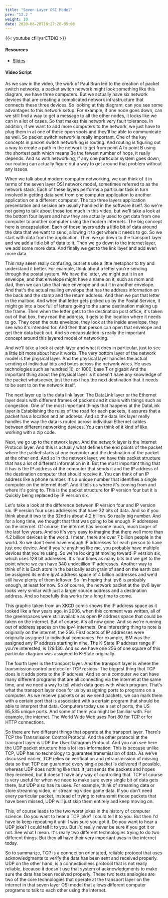 ```yaml
---
title: "Seven Layer OSI Model"
pre: "12.2 "
weight: 10
date: 2020-08-28T16:27:26-05:00
---
```


{{< youtube cfHysrETDiQ >}}

<!-- CC 110: ySGte7rDNhs -->

#### Resources
* [Slides](/1-cis115/12-internettech/slides/11-How_the_Internet_Works.pdf)

#### Video Script

As we saw in the video, the work of Paul Bran led to the creation of packet switch networks, a packet switch network might look something like this diagram, we have three computers. But we actually have six network devices that are creating a complicated network infrastructure that connects these three devices. So looking at this diagram, can you see some advantages to this network setup. For example, if one node goes down, can we still find a way to get a message to all the other nodes, it looks like we can in a lot of cases. So that makes this network very fault tolerance. In addition, if we want to add more computers to the network, we just have to plug them in at one of these open spots and they'll be able to communicate as well. So packet switch network is really important. One of the key concepts in packet switch networking is routing. And routing is figuring out a way to create a path in the network to get from point A to point B using the shortest path which means Be the fewest number of hops, it really depends. And so with networking, if any one particular system goes down, our routing can actually figure out a way to get around that problem without any issues. 

When we talk about modern computer networking, we can think of it in terms of the seven layer OSI network model, sometimes referred to as the network stack. Each of these layers performs a particular task in turn involved in getting data sent from one computer application to another application on a different computer. The top three layers application presentation and session are usually handled in the software itself. So we're not going to talk about those too much in this video, but we'll take a look at the bottom four layers and how they are actually used to get data from one computer to another computer using the modern internets. The big concept here is encapsulation. Each of those layers adds a little bit of data around the data that we want to send, allowing it to get where it needs to go. So we start with data from the application. Then we go down to the transport layer and we add a little bit of data to it. Then we go down to the internet layer, we add some more data. And finally we get to the link layer and add even more data. 

This may seem really confusing, but let's use a little metaphor to try and understand it better. For example, think about a letter you're sending through the postal system. We have the letter, we might put it in an envelope, and that envelope might have a name on it, such as mom and dad, then we can take that nice envelope and put it in another envelope. And that's the actual mailing envelope that has the address information on the back and the stamp and the return address. And then we put that letter in the mailbox. And when that letter gets picked up by the Postal Service, it might go into a box full of letters going to the same destination making up the frame. Then when the letter gets to the destination post office, it's taken out of that box, they read the address, it gets to the location where it needs to go. They open the outs envelope, they look at the inside envelope, they see who it's intended for. And then that person can open that envelope and get their data back out. And so encapsulation is really the important concept around this layered model of networking. 

And we'll take a look at each layer and what it does in particular, just to see a little bit more about how it works. The very bottom layer of the network model is the physical layer. And the physical layer handles the actual sending of individual bits and bytes across the network wires. He uses technologies such as hundred 10, or 1000, base T or gigabit And the important thing about the physical layer is it doesn't have any knowledge of the packet whatsoever, just the next hop the next destination that it needs to be sent to on the network itself. 

The next layer up is the data link layer. The DataLink layer or the Ethernet layer deals with different frames of packets and it deals with things such as congestion. One of the most important things that happens at the DataLink layer is Establishing the rules of the road for each packets, it assures that a packet has a location and an address. And so the data link layer really handles the way the data is routed across individual Ethernet cables between different networking devices. You can think of it kind of like working with a zip code. 

Next, we go up to the network layer. And the network layer is the Internet Protocol layer. And this is actually what defines the end points of the packet where the packet starts at one computer and the destination of the packet at the other end. And so in the network layer, we have this packet structure that has a lot of different information in it. But the most important thing that it has is the IP address of the computer that sends it and the IP address of the destination computer that should receive it. You can think of an IP address like a phone number. It's a unique number that identifies a single computer on the internet itself. And it tells us where it's coming from and where it's going to. This is the packet structure for IP version four but it is Quickly being replaced by IP version six. 

Let's take a look at the difference between IP version four and IP version six. IP version four uses addresses that have 32 bits of data. And so if you think about it two to the 32nd is about 4.2 billion. So really big number. And for a long time, we thought that that was going to be enough IP addresses on the internet. Of course, the internet has become much, much larger of the last few years. And so it's very easy to imagine that there well more than 4.2 billion devices in the world. I mean, there are over 7 billion people in the world. So we don't even have enough IP addresses for each person to have just one device. And if you're anything like me, you probably have multiple devices that you're using. So we're looking at moving toward IP version six, which uses 128 bit addresses. It's four times as many bits but we get to the point where we can have 340 undecillion IP addresses. Another way to think of it is Each atom in the basically each grain of sand on the earth can be assigned its entire ipv4 address space of 4 billion addresses and we'd still have plenty of them leftover. So I'm hoping that ipv6 is probably enough, at least for now. So of course, the network packet at the ipv6 layer looks very similar with just a larger source address and a destination address. And so hopefully this works for a long time to come. 

This graphic taken from an XKCD comic shows the IP address space as it looked like a few years ago, in 2006, when this comment was written, all of the greenspaces were still available as open IP address space that could be taken on the internet. But of course, it's all now gone. And so we're running out of address spaces on the ipv4 internets. One interesting thing to note is originally on the internet, the 256. First octets of IP addresses were originally assigned to individual companies. For example, IBM was the assigned any IP address starting in nine. The K-State IP address range if you're interested, is 129.130. And so we have one 256 of one square of this particular diagram was assigned to K-State originally. 

The fourth layer is the transport layer. And the transport layer is where the transmission control protocol or TCP resides. The biggest thing that TCP does is it adds ports to the IP address. And so on a computer we can have many different programs that are all connecting via the internet at the same time, and we need a way to tell which data goes with which program. That's what the transport layer does for us by assigning ports to programs on a computer. As we receive packets or as we send packets, we can mark them with a certain port that is associated with a certain program that should be able to interpret that data. Computers today use a set of ports, the US 65,535 unique ports. And some of them you might be familiar with. For example, the internet. The World Wide Web uses Port 80 for TCP or for HTTP connections. 

So there are two different things that operate at the transport layer. There's TCP the Transmission Control Protocol. And the other protocol at the transport layer is UDP the User Datagram Protocol. And you can see here the UDP packet structure has a lot less information. This is because unlike TCP, UDP has no technology to guarantee transmission of data. As we've discussed earlier, TCP relies on verification and retransmission of missing data so that TCP can guarantee every single packet is delivered if possible, whereas UDP does nothing like that. It just sends the packets and hopes they received, but it doesn't have any way of controlling that. TCP of course is very useful for when we need to make sure every single bit of data gets there, but UDP also has its uses. For example, think of streaming data or store streaming video, or streaming video game data. If you don't need every particular packet, instead of trying to retransmit those packets that have been missed, UDP will just skip them entirely and keep moving on. 

This, of course leads to the two worst jokes in the history of computer science. Do you want to hear a TCP joke? I could tell it to you. But then I'd have to keep repeating it until I was sure you got it. Do you want to hear a UDP joke? I could tell it to you. But I'd really never be sure if you got it or not. See what I mean. It's really two different technologies trying to do two different things. But they all have their very important uses in the internet today. 

So to summarize, TCP is a connection orientated, reliable protocol that uses acknowledgments to verify the data has been sent and received properly. UDP on the other hand, is a connectionless protocol that is not really reliable, because it doesn't use that system of acknowledgments to make sure the data has been received properly. These two texts analogies are two of the core technologies that operate at the transport layer on the internet in that seven layer OSI model that allows different computer programs to talk to each other using the internet.